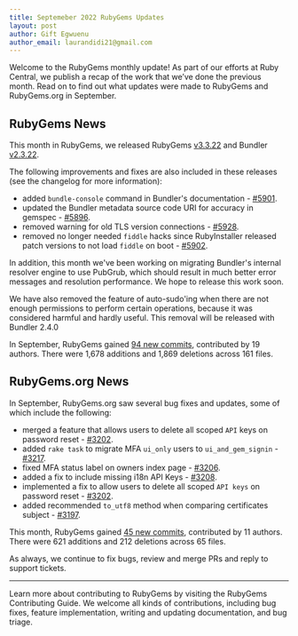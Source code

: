 ```yaml
---
title: Septemeber 2022 RubyGems Updates
layout: post
author: Gift Egwuenu
author_email: laurandidi21@gmail.com
---
```


Welcome to the RubyGems monthly update! As part of our efforts at Ruby Central, we publish a recap of the work that we’ve done the previous month. Read on to find out what updates were made to RubyGems and RubyGems.org in September.

## RubyGems News

This month in RubyGems, we released RubyGems [v3.3.22](https://github.com/rubygems/rubygems/blob/master/CHANGELOG.md#3322--2022-09-07) and Bundler [v2.3.22](https://github.com/rubygems/rubygems/blob/master/bundler/CHANGELOG.md#2322-september-7-2022).

The following improvements and fixes are also included in these releases (see the changelog for more information):

- added `bundle-console` command in Bundler's documentation - [#5901](https://github.com/rubygems/rubygems/pull/5901). 
- updated the Bundler metadata source code URI for accuracy in gemspec - [#5896](https://github.com/rubygems/rubygems/pull/5896).
- removed warning for old TLS version connections - [#5928](https://github.com/rubygems/rubygems/pull/5928).
- removed no longer needed `fiddle` hacks since RubyInstaller released patch versions to not load `fiddle` on boot - [#5902](https://github.com/rubygems/rubygems/pull/5902).

In addition, this month we've been working on migrating Bundler's internal resolver engine to use PubGrub, which should result in much better error messages and resolution performance. We hope to release this work soon. 

We have also removed the feature of auto-sudo'ing when there are not enough permissions to perform certain operations, because it was considered harmful and hardly useful. This removal will be released with Bundler 2.4.0

In September, RubyGems gained [94 new commits](https://github.com/rubygems/rubygems/compare/master@%7B2022-09-01%7D...master@%7B2022-09-31%7D), contributed by 19 authors. There were 1,678 additions and 1,869 deletions across 161 files.

## RubyGems.org News

In September, RubyGems.org saw several bug fixes and updates, some of which include the following:

- merged a feature that allows users to delete all scoped `API` keys on password reset - [#3202](https://github.com/rubygems/rubygems.org/pull/3202).
- added `rake task` to migrate MFA `ui_only` users to `ui_and_gem_signin` - [#3217](https://github.com/rubygems/rubygems.org/pull/3217).
- fixed MFA status label on owners index page - [#3206](https://github.com/rubygems/rubygems.org/pull/3206).
- added a fix to include missing i18n API Keys - [#3208](https://github.com/rubygems/rubygems.org/pull/3208).
- implemented a fix to allow users to delete all scoped `API keys` on password reset - [#3202](https://github.com/rubygems/rubygems.org/pull/3202).
- added recommended `to_utf8` method when comparing certificates subject - [#3197](https://github.com/rubygems/rubygems.org/pull/3197).


This month, RubyGems gained [45 new commits](https://github.com/rubygems/rubygems.org/compare/master@%7B2022-09-01%7D...master@%7B2022-09-31%7D), contributed by 11 authors. There were 621 additions and 212 deletions across 65 files.

As always, we continue to fix bugs, review and merge PRs and reply to support tickets.

---
Learn more about contributing to RubyGems by visiting the RubyGems Contributing Guide. We welcome all kinds of contributions, including bug fixes, feature implementation, writing and updating documentation, and bug triage.
